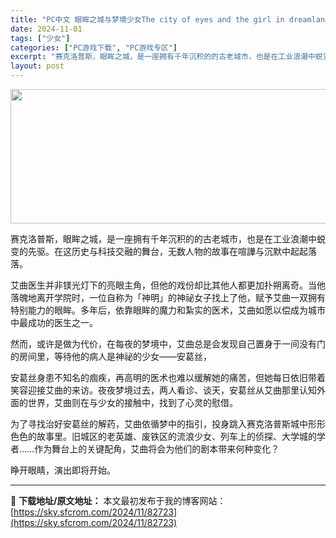 ```yaml
---
title: "PC中文 眼眸之城与梦境少女The city of eyes and the girl in dreamland v1.01 305M"
date: 2024-11-01
tags: ["少女"]
categories: ["PC游戏下载", "PC游戏专区"]
excerpt: "赛克洛普斯，眼眸之城，是一座拥有千年沉积的的古老城市，也是在工业浪潮中蜕变的先驱。在这历史与科技交融的舞台，无数人物的故事在喧譁与沉默中起起落落。 艾曲医生并非镁光灯下的亮眼主角，但他的戏份却比其他人都更加扑朔离奇。当他落魄地离开学院时，一位自称为「神明」的神祕女子找上了他，赋予艾曲一双拥有特别能力&hellip;"
layout: post
---
```


<img class="aligncenter size-full wp-image-82724" src="https://sky.sfcrom.com/wp-content/uploads/2024/11/2024110102025978.webp" alt="" width="660" height="215" />

赛克洛普斯，眼眸之城，是一座拥有千年沉积的的古老城市，也是在工业浪潮中蜕变的先驱。在这历史与科技交融的舞台，无数人物的故事在喧譁与沉默中起起落落。

艾曲医生并非镁光灯下的亮眼主角，但他的戏份却比其他人都更加扑朔离奇。当他落魄地离开学院时，一位自称为「神明」的神祕女子找上了他，赋予艾曲一双拥有特别能力的眼眸。多年后，依靠眼眸的魔力和紮实的医术，艾曲如愿以偿成为城市中最成功的医生之一。

然而，或许是做为代价，在每夜的梦境中，艾曲总是会发现自己置身于一间没有门的房间里，等待他的病人是神祕的少女——安葛丝，

安葛丝身患不知名的痼疾，再高明的医术也难以缓解她的痛苦，但她每日依旧带着笑容迎接艾曲的来访。夜夜梦境过去，两人看诊、谈天，安葛丝从艾曲那里认知外面的世界，艾曲则在与少女的接触中，找到了心灵的慰借。

为了寻找治好安葛丝的解药，艾曲依循梦中的指引，投身跳入赛克洛普斯城中形形色色的故事里。旧城区的老英雄、废铁区的流浪少女、列车上的侦探、大学城的学者……作为舞台上的关键配角，艾曲将会为他们的剧本带来何种变化？

睁开眼睛，演出即将开始。

---
📖 **下载地址/原文地址：** 本文最初发布于我的博客网站：[https://sky.sfcrom.com/2024/11/82723](https://sky.sfcrom.com/2024/11/82723)
